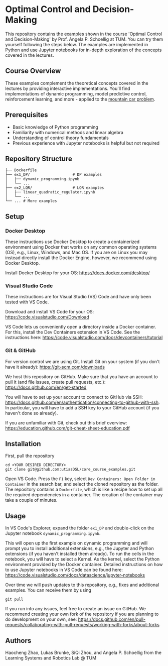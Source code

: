 # Optimal Control and Decision-Making 
This repository contains the examples shown in the course 'Optimal Control and Decision-Making' by Prof. Angela P. Schoellig at TUM. You can try them yourself following the steps below. The examples are implemented in Python and use Jupyter notebooks for in-depth exploration of the concepts covered in the lectures. 

## Course Overview
These examples complement the theoretical concepts covered in the lectures by providing interactive implementations. You'll find implementations of dynamic programming, model predictive control, reinforcement learning, and more - applied to the [mountain car problem](https://en.wikipedia.org/wiki/Mountain_car_problem).

## Prerequisites
- Basic knowledge of Python programming
- Familiarity with numerical methods and linear algebra
- Understanding of control theory fundamentals
- Previous experience with Jupyter notebooks is helpful but not required

## Repository Structure
```
├── Dockerfile
├── ex1_DP/                   # DP examples
│   ├── dynamic_programming.ipynb
│   └── ...
├── ex2_LQR/                  # LQR examples
│   ├── linear_quadratic_regulator.ipynb
│   └── ...
└── ... # More examples
```

## Setup

### Docker Desktop
These instructions use Docker Desktop to create a containerized environment using Docker that works on any common operating systems (OS), e.g., Linux, Windows, and Mac OS. If you are on Linux you may instead directly install the Docker Engine, however, we recommend using Docker Desktop. 

Install Docker Desktop for your OS: 
https://docs.docker.com/desktop/ 

### Visual Studio Code
These instructions are for Visual Studio (VS) Code and have only been tested with VS Code. 

Download and install VS Code for your OS:
https://code.visualstudio.com/Download

VS Code lets us conveniently open a directory inside a Docker container. For this, install the Dev Containers extension in VS Code. See the instructions here: https://code.visualstudio.com/docs/devcontainers/tutorial 

### Git & GitHub
For version control we are using Git. Install Git on your system (if you don't have it already): https://git-scm.com/downloads  

We host this repository on GitHub. Make sure that you have an account to pull it (and file issues, create pull requests, etc.): https://docs.github.com/en/get-started  

You will have to set up your account to connect to GitHub via SSH: https://docs.github.com/en/authentication/connecting-to-github-with-ssh. In particular, you will have to add a SSH key to your GitHub account (if you haven't done so already). 

If you are unfamiliar with Git, check out this brief overview: https://education.github.com/git-cheat-sheet-education.pdf 

## Installation 
First, pull the repository
```
cd <YOUR DESIRED DIRECTORY>
git clone git@github.com:utiasDSL/core_course_examples.git
```
Open VS Code. Press the `F1` key, select `Dev Containers: Open Folder in Container` in the search bar, and select the cloned repository as the folder. The repository contains a `Dockerfile`, which is like a recipe how to set up all the required dependencies in a container. The creation of the container may take a couple of minutes.  

## Usage
In VS Code's Explorer, expand the folder `ex1_DP` and double-click on the Jupyter notebook `dynamic_programming.ipynb`.

This will open up the first example on dynamic programming and will prompt you to install additional extensions, e.g., the Jupyter and Python extensions (if you haven't installed them already). To run the cells in the notebook, you will have to select a Kernel. As the kernel, select the Python environment provided by the Docker container. Detailed instructions on how to use Jupyter notebooks in VS Code can be found here: https://code.visualstudio.com/docs/datascience/jupyter-notebooks 

Over time we will push updates to this repository, e.g., fixes and additional examples. You can receive them by using
``` 
git pull 
```

If you run into any issues, feel free to create an issue on GitHub. We recommend creating your own fork of the repository if you are planning to do development on your own, see: https://docs.github.com/en/pull-requests/collaborating-with-pull-requests/working-with-forks/about-forks 

## Authors
Haocheng Zhao, Lukas Brunke, SiQi Zhou, and Angela P. Schoellig from the Learning Systems and Robotics Lab @ TUM